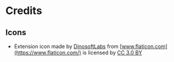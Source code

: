 # Credits

## Icons
* Extension icon made by [DinosoftLabs](https://www.flaticon.com/authors/dinosoftlabs) from [www.flaticon.com](https://www.flaticon.com/) is licensed by [CC 3.0 BY](http://creativecommons.org/licenses/by/3.0/)
